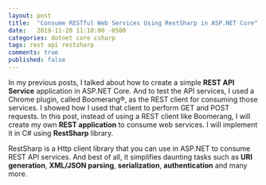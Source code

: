 ```yaml
---
layout: post
title:  "Consume RESTful Web Services Using RestSharp in ASP.NET Core"
date:   2019-11-20 11:10:00 -0500
categories: dotnet core csharp
tags: rest api restsharp
comments: true
published: false
---
```


In my previous posts, I talked about how to create a simple **REST API Service** application in ASP.NET Core. And to test the API services, I used a Chrome plugin, called Boomerang&#xae;,  as the REST client for consuming those services. I showed how I used that client to perform GET and POST requests. In this post, instead of using a REST client like Boomerang, I will create my own **REST application** to consume web services. I will implement it in C# using **RestSharp** library. <!--more-->

RestSharp is a Http client library that you can use in ASP.NET to consume REST API services. And best of all, it simplifies daunting tasks such as **URI generation**, **XML/JSON parsing**, **serialization**, **authentication** and many more.